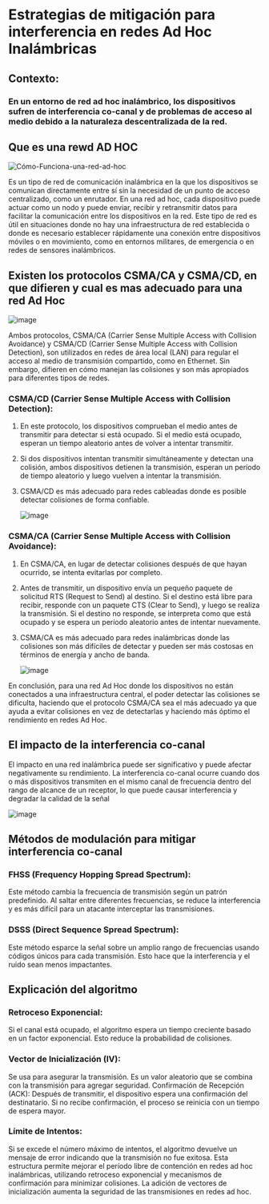 #  Estrategias de mitigación para interferencia en redes Ad Hoc Inalámbricas

## Contexto: 

### En un entorno de red ad hoc inalámbrico, los dispositivos sufren de interferencia co-canal y de problemas de acceso al medio debido a la naturaleza descentralizada de la red.

## Que es una rewd AD HOC

![Cómo-Funciona-una-red-ad-hoc](https://github.com/EnriqueUPCH/DatosyredesRepo/assets/117322038/b592e266-ee27-423d-a877-a709a739f4aa)

Es un tipo de red de comunicación inalámbrica en la que los dispositivos se comunican directamente entre sí 
sin la necesidad de un punto de acceso centralizado, como un enrutador.
En una red ad hoc, cada dispositivo puede actuar como un nodo y puede enviar, recibir y retransmitir datos para 
facilitar la comunicación entre los dispositivos en la red. Este tipo de red es útil en situaciones donde no hay
una infraestructura de red establecida o donde es necesario establecer rápidamente una conexión entre dispositivos móviles o en movimiento,
como en entornos militares, de emergencia o en redes de sensores inalámbricos.

## Existen los protocolos CSMA/CA y CSMA/CD, en que difieren y cual es mas adecuado para una red Ad Hoc

  ![image](https://github.com/EnriqueUPCH/DatosyredesRepo/assets/117322038/87c1f5d0-e2a5-4a93-9a31-7dea8111d9df)

Ambos protocolos, CSMA/CA (Carrier Sense Multiple Access with Collision Avoidance) y CSMA/CD (Carrier Sense Multiple Access with Collision Detection), son utilizados en redes de área local (LAN) para regular el acceso al medio de transmisión compartido, como en Ethernet. Sin embargo, difieren en cómo manejan las colisiones y son más apropiados para diferentes tipos de redes.

### CSMA/CD (Carrier Sense Multiple Access with Collision Detection):

1. En este protocolo, los dispositivos comprueban el medio antes de transmitir para detectar si está ocupado. Si el medio está ocupado, esperan un tiempo aleatorio antes de volver a intentar transmitir.
2. Si dos dispositivos intentan transmitir simultáneamente y detectan una colisión, ambos dispositivos detienen la transmisión, esperan un período de tiempo aleatorio y luego vuelven a intentar la transmisión.
3. CSMA/CD es más adecuado para redes cableadas donde es posible detectar colisiones de forma confiable.

   ![image](https://github.com/EnriqueUPCH/DatosyredesRepo/assets/117322038/18aa92c6-2eb9-45a4-9f4e-d52185f43444)


### CSMA/CA (Carrier Sense Multiple Access with Collision Avoidance):
1. En CSMA/CA, en lugar de detectar colisiones después de que hayan ocurrido, se intenta evitarlas por completo.
2. Antes de transmitir, un dispositivo envía un pequeño paquete de solicitud RTS (Request to Send) al destino. Si el destino está libre para recibir, responde con un paquete CTS (Clear to Send), y luego se realiza la transmisión. Si el destino no responde, se interpreta como que está ocupado y se espera un período aleatorio antes de intentar nuevamente.
3. CSMA/CA es más adecuado para redes inalámbricas donde las colisiones son más difíciles de detectar y pueden ser más costosas en términos de energía y ancho de banda.

   ![image](https://github.com/EnriqueUPCH/DatosyredesRepo/assets/117322038/929a6696-ca7f-4018-93dc-ee1458ea4f3e)


En conclusión, para una red Ad Hoc donde los dispositivos no están conectados a una infraestructura central, el poder detectar las colisiones se dificulta, haciendo que el protocolo CSMA/CA sea el más adecuado ya que ayuda a evitar colisiones en vez de detectarlas y haciendo más óptimo el rendimiento en redes Ad Hoc.

## El impacto de la interferencia co-canal 

El impacto en una red inalámbrica puede ser significativo y puede afectar negativamente su rendimiento. La interferencia co-canal ocurre cuando dos o más dispositivos transmiten en el mismo canal de frecuencia dentro del rango de alcance de un receptor, lo que puede causar interferencia y degradar la calidad de la señal
  
![image](https://github.com/EnriqueUPCH/DatosyredesRepo/assets/117322038/67bf9096-b794-4866-8dd5-832063029ed0)

## Métodos de modulación para mitigar interferencia co-canal

### FHSS (Frequency Hopping Spread Spectrum):

 Este método cambia la frecuencia de
transmisión según un patrón predefinido. Al saltar entre diferentes frecuencias, se reduce la
interferencia y es más difícil para un atacante interceptar las transmisiones.

### DSSS (Direct Sequence Spread Spectrum): 

 Este método esparce la señal sobre un
amplio rango de frecuencias usando códigos únicos para cada transmisión. Esto hace que
la interferencia y el ruido sean menos impactantes.

## Explicación del algoritmo
### Retroceso Exponencial: 
Si el canal está ocupado, el algoritmo espera un tiempo creciente
basado en un factor exponencial. Esto reduce la probabilidad de colisiones.
### Vector de Inicialización (IV): 
Se usa para asegurar la transmisión. Es un valor aleatorio que
se combina con la transmisión para agregar seguridad.
Confirmación de Recepción (ACK): Después de transmitir, el dispositivo espera una
confirmación del destinatario. Si no recibe confirmación, el proceso se reinicia con un tiempo
de espera mayor.
### Límite de Intentos: 
Si se excede el número máximo de intentos, el algoritmo devuelve un
mensaje de error indicando que la transmisión no fue exitosa.
Esta estructura permite mejorar el período libre de contención en redes ad hoc inalámbricas,
utilizando retroceso exponencial y mecanismos de confirmación para minimizar colisiones.
La adición de vectores de inicialización aumenta la seguridad de las transmisiones en redes
ad hoc.

